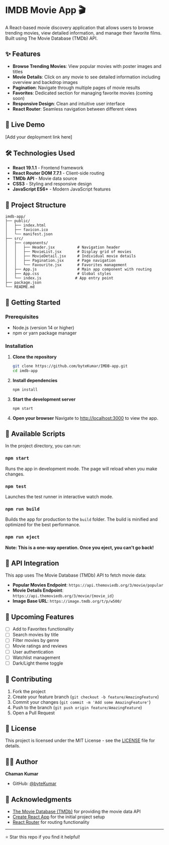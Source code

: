 # IMDB Movie App 🎬

A React-based movie discovery application that allows users to browse trending movies, view detailed information, and manage their favorite films. Built using The Movie Database (TMDb) API.

## ✨ Features

- **Browse Trending Movies**: View popular movies with poster images and titles
- **Movie Details**: Click on any movie to see detailed information including overview and backdrop images
- **Pagination**: Navigate through multiple pages of movie results
- **Favorites**: Dedicated section for managing favorite movies (coming soon)
- **Responsive Design**: Clean and intuitive user interface
- **React Router**: Seamless navigation between different views

## 🚀 Live Demo

[Add your deployment link here]

## 🛠️ Technologies Used

- **React 19.1.1** - Frontend framework
- **React Router DOM 7.7.1** - Client-side routing
- **TMDb API** - Movie data source
- **CSS3** - Styling and responsive design
- **JavaScript ES6+** - Modern JavaScript features

## 📁 Project Structure

```
imdb-app/
├── public/
│   ├── index.html
│   ├── favicon.ico
│   └── manifest.json
├── src/
│   ├── components/
│   │   ├── Header.jsx          # Navigation header
│   │   ├── MovieList.jsx       # Display grid of movies
│   │   ├── MovieDetail.jsx     # Individual movie details
│   │   ├── Pagination.jsx      # Page navigation
│   │   └── Favourite.jsx       # Favorites management
│   ├── App.js                  # Main app component with routing
│   ├── App.css                 # Global styles
│   └── index.js               # App entry point
├── package.json
└── README.md
```

## 🚀 Getting Started

### Prerequisites

- Node.js (version 14 or higher)
- npm or yarn package manager

### Installation

1. **Clone the repository**
   ```bash
   git clone https://github.com/byteKumar/IMDB-app.git
   cd imdb-app
   ```

2. **Install dependencies**
   ```bash
   npm install
   ```

3. **Start the development server**
   ```bash
   npm start
   ```

4. **Open your browser**
   Navigate to [http://localhost:3000](http://localhost:3000) to view the app.

## 📱 Available Scripts

In the project directory, you can run:

### `npm start`
Runs the app in development mode. The page will reload when you make changes.

### `npm test`
Launches the test runner in interactive watch mode.

### `npm run build`
Builds the app for production to the `build` folder. The build is minified and optimized for the best performance.

### `npm run eject`
**Note: This is a one-way operation. Once you eject, you can't go back!**

## 🔗 API Integration

This app uses The Movie Database (TMDb) API to fetch movie data:

- **Popular Movies Endpoint**: `https://api.themoviedb.org/3/movie/popular`
- **Movie Details Endpoint**: `https://api.themoviedb.org/3/movie/{movie_id}`
- **Image Base URL**: `https://image.tmdb.org/t/p/w500/`

## 🎯 Upcoming Features

- [ ] Add to Favorites functionality
- [ ] Search movies by title
- [ ] Filter movies by genre
- [ ] Movie ratings and reviews
- [ ] User authentication
- [ ] Watchlist management
- [ ] Dark/Light theme toggle

## 🤝 Contributing

1. Fork the project
2. Create your feature branch (`git checkout -b feature/AmazingFeature`)
3. Commit your changes (`git commit -m 'Add some AmazingFeature'`)
4. Push to the branch (`git push origin feature/AmazingFeature`)
5. Open a Pull Request

## 📄 License

This project is licensed under the MIT License - see the [LICENSE](LICENSE) file for details.

## 👨‍💻 Author

**Chaman Kumar**
- GitHub: [@byteKumar](https://github.com/byteKumar)

## 🙏 Acknowledgments

- [The Movie Database (TMDb)](https://www.themoviedb.org/) for providing the movie data API
- [Create React App](https://github.com/facebook/create-react-app) for the initial project setup
- [React Router](https://reactrouter.com/) for routing functionality

---

⭐ Star this repo if you find it helpful!
